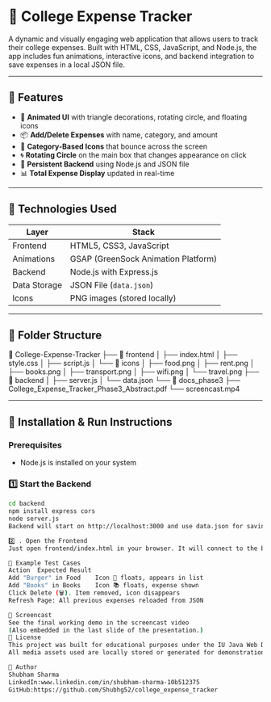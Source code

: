 # 💸 College Expense Tracker

A dynamic and visually engaging web application that allows users to track their college expenses. Built with HTML, CSS, JavaScript, and Node.js, the app includes fun animations, interactive icons, and backend integration to save expenses in a local JSON file.

---

## 🚀 Features

- 🎨 **Animated UI** with triangle decorations, rotating circle, and floating icons
- 📦 **Add/Delete Expenses** with name, category, and amount
- 🍔 **Category-Based Icons** that bounce across the screen
- 🌀 **Rotating Circle** on the main box that changes appearance on click
- 💾 **Persistent Backend** using Node.js and JSON file
- 📊 **Total Expense Display** updated in real-time

---

## 🧰 Technologies Used

| Layer         | Stack                         |
|---------------|-------------------------------|
| Frontend      | HTML5, CSS3, JavaScript       |
| Animations    | GSAP (GreenSock Animation Platform) |
| Backend       | Node.js with Express.js       |
| Data Storage  | JSON File (`data.json`)       |
| Icons         | PNG images (stored locally)   |

---

## 📂 Folder Structure

📁 College-Expense-Tracker
├── 📁 frontend
│ ├── index.html
│ ├── style.css
│ ├── script.js
│ └── 📁 icons
│ ├── food.png
│ ├── rent.png
│ ├── books.png
│ ├── transport.png
│ ├── wifi.png
│ └── travel.png
├── 📁 backend
│ ├── server.js
│ └── data.json
└── 📁 docs_phase3
├── College_Expense_Tracker_Phase3_Abstract.pdf
└── screencast.mp4

---

## 🧪 Installation & Run Instructions

### Prerequisites
- Node.js is installed on your system

### 1️⃣ Start the Backend
```bash
cd backend
npm install express cors
node server.js
Backend will start on http://localhost:3000 and use data.json for saving expenses.

2️⃣ . Open the Frontend
Just open frontend/index.html in your browser. It will connect to the backend automatically via the fetch API.

🧪 Example Test Cases
Action	Expected Result
Add "Burger" in Food	Icon 🍔 floats, appears in list
Add "Books" in Books	Icon 📚 floats, expense shown
Click Delete (🗑️). Item removed, icon disappears
Refresh Page: All previous expenses reloaded from JSON

🎥 Screencast
See the final working demo in the screencast video
(Also embedded in the last slide of the presentation.)
📃 License
This project was built for educational purposes under the IU Java Web Development course.
All media assets used are locally stored or generated for demonstration.

🙋 Author
Shubham Sharma
LinkedIn:www.linkedin.com/in/shubham-sharma-10b512375
GitHub:https://github.com/Shubhg52/college_expense_tracker
